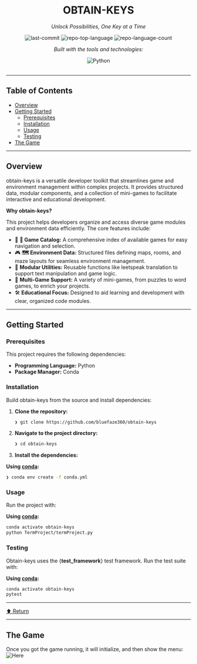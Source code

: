 
<div id="top">

<!-- HEADER STYLE: CLASSIC -->
<div align="center">


# OBTAIN-KEYS

<em>Unlock Possibilities, One Key at a Time</em>

<!-- BADGES -->
<img src="https://img.shields.io/github/last-commit/bluefaze360/obtain-keys?style=flat&logo=git&logoColor=white&color=0080ff" alt="last-commit">
<img src="https://img.shields.io/github/languages/top/bluefaze360/obtain-keys?style=flat&color=0080ff" alt="repo-top-language">
<img src="https://img.shields.io/github/languages/count/bluefaze360/obtain-keys?style=flat&color=0080ff" alt="repo-language-count">

<em>Built with the tools and technologies:</em>

<img src="https://img.shields.io/badge/Python-3776AB.svg?style=flat&logo=Python&logoColor=white" alt="Python">

</div>
<br>

---

## Table of Contents

- [Overview](#overview)
- [Getting Started](#getting-started)
    - [Prerequisites](#prerequisites)
    - [Installation](#installation)
    - [Usage](#usage)
    - [Testing](#testing)
- [The Game](#the-game)

---

## Overview

obtain-keys is a versatile developer toolkit that streamlines game and environment management within complex projects. It provides structured data, modular components, and a collection of mini-games to facilitate interactive and educational development.

**Why obtain-keys?**

This project helps developers organize and access diverse game modules and environment data efficiently. The core features include:

- 🧩 **🔑 Game Catalog:** A comprehensive index of available games for easy navigation and selection.
- 🎮 **🗺️ Environment Data:** Structured files defining maps, rooms, and maze layouts for seamless environment management.
- 🧠 **Modular Utilities:** Reusable functions like leetspeak translation to support text manipulation and game logic.
- 🚀 **Multi-Game Support:** A variety of mini-games, from puzzles to word games, to enrich your projects.
- 🛠️ **Educational Focus:** Designed to aid learning and development with clear, organized code modules.

---

## Getting Started

### Prerequisites

This project requires the following dependencies:

- **Programming Language:** Python
- **Package Manager:** Conda

### Installation

Build obtain-keys from the source and install dependencies:

1. **Clone the repository:**

    ```sh
    ❯ git clone https://github.com/bluefaze360/obtain-keys
    ```

2. **Navigate to the project directory:**

    ```sh
    ❯ cd obtain-keys
    ```

3. **Install the dependencies:**

**Using [conda](https://docs.conda.io/):**

```sh
❯ conda env create -f conda.yml
```

### Usage

Run the project with:

**Using [conda](https://docs.conda.io/):**

```sh
conda activate obtain-keys
python TermProject/termProject.py
```

### Testing

Obtain-keys uses the {__test_framework__} test framework. Run the test suite with:

**Using [conda](https://docs.conda.io/):**

```sh
conda activate obtain-keys
pytest
```

---

<div align="left"><a href="#top">⬆ Return</a></div>

---

## The Game

Once you got the game running, it will initialize, and then show the menu:
![Here](https://github.com/username/repo/blob/main/path/to/init.png?raw=true)


